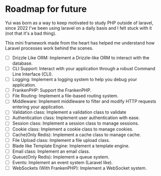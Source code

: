 # Roadmap for future

Yui was born as a way to keep motivated to study PHP outside of laravel, since 2022 I've been using laravel on a daily basis and I felt stuck with it (not that it's a bad thing).

This mini framework made from the heart has helped me understand how Laravel processes work behind the scenes.

- [ ] Drizzle Like ORM: Implement a Drizzle-like ORM to interact with the database.
- [ ] CLI Support: Interact with your application through a robust Command Line Interface (CLI).
- [ ] Logging: Implement a logging system to help you debug your application.
- [ ] FrankenPHP: Support the FrankenPHP.
- [ ] File Routing: Implement a file-based routing system.
- [ ] Middleware: Implement middleware to filter and modify HTTP requests entering your application.
- [ ] Validation class: Implement a validation class to validate
- [ ] Authentication class: Implement user authentication with ease.
- [ ] Session class: Implement a session class to manage sessions.
- [ ] Cookie class: Implement a cookie class to manage cookies.
- [ ] Cache(Only Redis): Implement a cache class to manage cache.
- [ ] File Upload class: Implement a file upload class.
- [ ] Blade like Template Engine: Implement a template engine.
- [ ] Email class: Implement an email class.
- [ ] Queue(Only Redis): Implement a queue system.
- [ ] Events: Implement an event system (Laravel like).
- [ ] WebSockets (With FrankenPHP): Implement a WebSocket system.